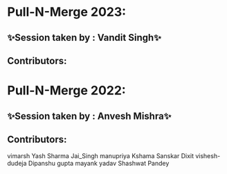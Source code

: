 # Pull-N-Merge 2023:

## ✨Session taken by : Vandit Singh✨

## Contributors:

# Pull-N-Merge 2022:

## ✨Session taken by : Anvesh Mishra✨

## Contributors:
vimarsh
Yash Sharma
Jai_Singh
manupriya
Kshama
Sanskar Dixit
vishesh-dudeja
Dipanshu gupta
mayank yadav
Shashwat Pandey
